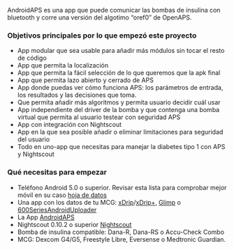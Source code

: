 AndroidAPS es una app que puede comunicar las bombas de insulina con bluetooth y corre una versión del algotimo “oref0” de OpenAPS.

### Objetivos principales por lo que empezó este proyecto

* App modular que sea usable para añadir más módulos sin tocar el resto de código 
* App que permita la localización
* App que permita la fácil selección de lo que queremos que la apk final
* App que permita lazo abierto y cerrado de APS
* App donde puedas ver cómo funciona APS: los parámetros de entrada, los resultados y las decisiones que toma. 
* Que permita añadir más algoritmos y permita usuario decidir cuál usar
* App independiente del driver de la bomba y que contenga una bomba virtual que permita al usuario testear con seguridad APS
* App con integración con Nightscout
* App en la que sea posible añadir o eliminar limitaciones para seguridad del usuario
* Todo en uno-app que necesitas para manejar la diabetes tipo 1 con APS y Nightscout

###  Qué necesitas para empezar

* Teléfono Android 5.0 o superior. Revisar esta lista para comprobar mejor móvil en su caso [hoja de datos](https://docs.google.com/spreadsheets/d/1gZAsN6f0gv6tkgy9EBsYl0BQNhna0RDqA9QGycAqCQc/edit?usp=sharing)
* Una app con los datos de tu MCG: [xDrip](http://stephenblackwasalreadytaken.github.io/xDrip/)/[xDrip+](https://github.com/jamorham/xDrip-plus), [Glimp](http://www.nightscout.info/wiki/welcome/nightscout-for-libre) o [600SeriesAndroidUploader](https://github.com/pazaan/600SeriesAndroidUploader)
* La App [AndroidAPS](https://github.com/MilosKozak/AndroidAPS)
* Nightscout 0.10.2 o superior [Nightscout](https://github.com/nightscout/cgm-remote-monitor)
* Bomba de insulina compatible: Dana-R, Dana-RS o Accu-Check Combo
* MCG: Dexcom G4/G5, Freestyle Libre, Eversense o Medtronic Guardian. 
